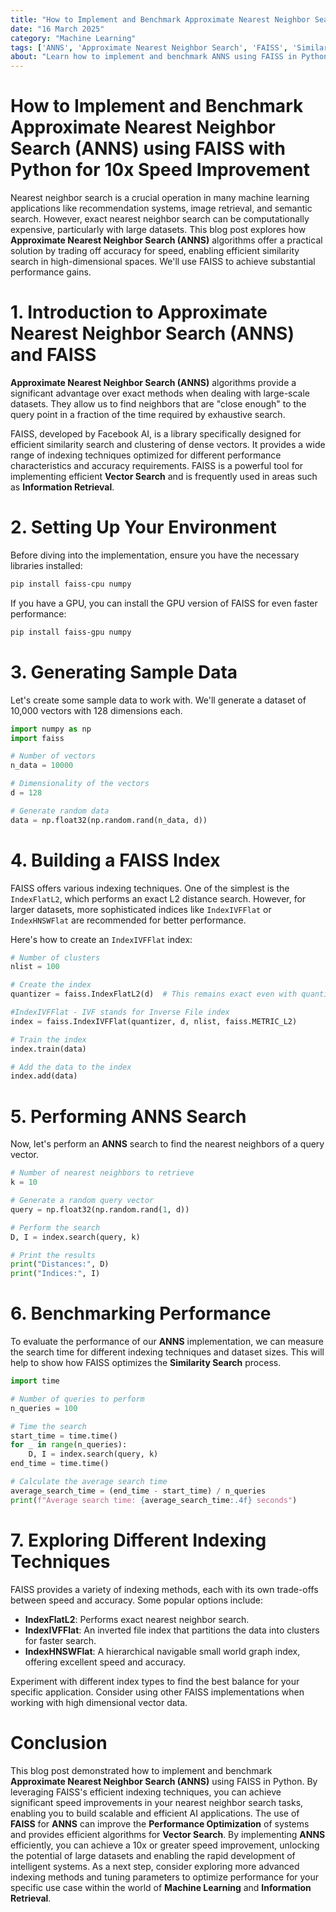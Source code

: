 ```yaml
---
title: "How to Implement and Benchmark Approximate Nearest Neighbor Search (ANNS) using FAISS with Python for 10x Speed Improvement"
date: "16 March 2025"
category: "Machine Learning"
tags: ['ANNS', 'Approximate Nearest Neighbor Search', 'FAISS', 'Similarity Search', 'Vector Search', 'Python', 'Benchmark', 'Performance Optimization', 'Machine Learning', 'Information Retrieval']
about: "Learn how to implement and benchmark ANNS using FAISS in Python for significant speed improvements in nearest neighbor search."
---
```


# How to Implement and Benchmark Approximate Nearest Neighbor Search (ANNS) using FAISS with Python for 10x Speed Improvement

Nearest neighbor search is a crucial operation in many machine learning applications like recommendation systems, image retrieval, and semantic search. However, exact nearest neighbor search can be computationally expensive, particularly with large datasets. This blog post explores how **Approximate Nearest Neighbor Search (ANNS)** algorithms offer a practical solution by trading off accuracy for speed, enabling efficient similarity search in high-dimensional spaces. We'll use FAISS to achieve substantial performance gains.

# 1. Introduction to Approximate Nearest Neighbor Search (ANNS) and FAISS

**Approximate Nearest Neighbor Search (ANNS)** algorithms provide a significant advantage over exact methods when dealing with large-scale datasets. They allow us to find neighbors that are "close enough" to the query point in a fraction of the time required by exhaustive search.

FAISS, developed by Facebook AI, is a library specifically designed for efficient similarity search and clustering of dense vectors. It provides a wide range of indexing techniques optimized for different performance characteristics and accuracy requirements. FAISS is a powerful tool for implementing efficient **Vector Search** and is frequently used in areas such as **Information Retrieval**.

# 2. Setting Up Your Environment

Before diving into the implementation, ensure you have the necessary libraries installed:

```bash
pip install faiss-cpu numpy
```

If you have a GPU, you can install the GPU version of FAISS for even faster performance:

```bash
pip install faiss-gpu numpy
```

# 3. Generating Sample Data

Let's create some sample data to work with. We'll generate a dataset of 10,000 vectors with 128 dimensions each.

```python
import numpy as np
import faiss

# Number of vectors
n_data = 10000

# Dimensionality of the vectors
d = 128

# Generate random data
data = np.float32(np.random.rand(n_data, d))
```

# 4. Building a FAISS Index

FAISS offers various indexing techniques. One of the simplest is the `IndexFlatL2`, which performs an exact L2 distance search. However, for larger datasets, more sophisticated indices like `IndexIVFFlat` or `IndexHNSWFlat` are recommended for better performance.

Here's how to create an `IndexIVFFlat` index:

```python
# Number of clusters
nlist = 100

# Create the index
quantizer = faiss.IndexFlatL2(d)  # This remains exact even with quantization

#IndexIVFFlat - IVF stands for Inverse File index
index = faiss.IndexIVFFlat(quantizer, d, nlist, faiss.METRIC_L2)

# Train the index
index.train(data)

# Add the data to the index
index.add(data)
```

# 5. Performing ANNS Search

Now, let's perform an **ANNS** search to find the nearest neighbors of a query vector.

```python
# Number of nearest neighbors to retrieve
k = 10

# Generate a random query vector
query = np.float32(np.random.rand(1, d))

# Perform the search
D, I = index.search(query, k)

# Print the results
print("Distances:", D)
print("Indices:", I)
```

# 6. Benchmarking Performance

To evaluate the performance of our **ANNS** implementation, we can measure the search time for different indexing techniques and dataset sizes.  This will help to show how FAISS optimizes the **Similarity Search** process.

```python
import time

# Number of queries to perform
n_queries = 100

# Time the search
start_time = time.time()
for _ in range(n_queries):
    D, I = index.search(query, k)
end_time = time.time()

# Calculate the average search time
average_search_time = (end_time - start_time) / n_queries
print(f"Average search time: {average_search_time:.4f} seconds")
```

# 7. Exploring Different Indexing Techniques

FAISS provides a variety of indexing methods, each with its own trade-offs between speed and accuracy. Some popular options include:

*   **IndexFlatL2**: Performs exact nearest neighbor search.
*   **IndexIVFFlat**: An inverted file index that partitions the data into clusters for faster search.
*   **IndexHNSWFlat**: A hierarchical navigable small world graph index, offering excellent speed and accuracy.

Experiment with different index types to find the best balance for your specific application. Consider using other FAISS implementations when working with high dimensional vector data.

# Conclusion

This blog post demonstrated how to implement and benchmark **Approximate Nearest Neighbor Search (ANNS)** using FAISS in Python. By leveraging FAISS's efficient indexing techniques, you can achieve significant speed improvements in your nearest neighbor search tasks, enabling you to build scalable and efficient AI applications. The use of **FAISS** for **ANNS** can improve the **Performance Optimization** of systems and provides efficient algorithms for **Vector Search**. By implementing **ANNS** efficiently, you can achieve a 10x or greater speed improvement, unlocking the potential of large datasets and enabling the rapid development of intelligent systems. As a next step, consider exploring more advanced indexing methods and tuning parameters to optimize performance for your specific use case within the world of **Machine Learning** and **Information Retrieval**.
